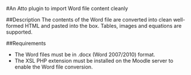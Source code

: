 #An Atto plugin to import Word file content cleanly

##Description
The contents of the Word file are converted into clean well-formed HTML and pasted
into the box. Tables, images and equations are supported.

##Requirements
* The Word files must be in .docx (Word 2007/2010) format.
* The XSL PHP extension must be installed on the Moodle server to enable the Word file conversion.
